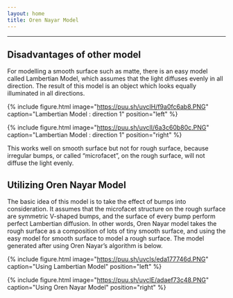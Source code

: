 ```yaml
---
layout: home
title: Oren Nayar Model
---
```

---
## Disadvantages of other model
 
  For modelling a smooth surface such as matte, there is an easy model called Lambertian Model, which assumes that the light diffuses evenly in all direction. The result of this model is an object which looks equally illuminated in all directions. 
  
  {% include figure.html image="https://puu.sh/uvclH/f9a0fc6ab8.PNG" caption="Lambertian Model : direction 1" position="left" %}
  
  {% include figure.html image="https://puu.sh/uvclI/6a3c60b80c.PNG" caption="Lambertian Model : direction 1" position="right" %}
  
  This works well on smooth surface but not for rough surface, because irregular bumps, or called “microfacet”, on the rough surface, will not diffuse the light evenly. 

## Utilizing Oren Nayar Model

  The basic idea of this model is to take the effect of bumps into consideration. It assumes that the microfacet structure on the rough surface are symmetric V-shaped bumps, and the surface of every bump perform perfect Lambertian diffusion. In other words, Oren Nayar model takes the rough surface as a composition of lots of tiny smooth surface, and using the easy model for smooth surface to model a rough surface. The model generated after using Oren Nayar’s algorithm is below.
  
   {% include figure.html image="https://puu.sh/uvcls/eda177746d.PNG" caption="Using Lambertian Model" position="left" %}
   
   {% include figure.html image="https://puu.sh/uvclE/adaef73c48.PNG" caption="Using Oren Nayar Model" position="right" %}